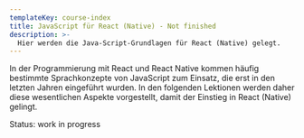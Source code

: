```yaml
---
templateKey: course-index
title: JavaScript für React (Native) - Not finished
description: >-
  Hier werden die Java-Script-Grundlagen für React (Native) gelegt.
---
```


In der Programmierung mit React und React Native kommen häufig bestimmte Sprachkonzepte von JavaScript zum Einsatz, die erst in den letzten Jahren eingeführt wurden. In den folgenden Lektionen werden daher diese wesentlichen Aspekte vorgestellt, damit der Einstieg in React (Native) gelingt.

Status: work in progress
